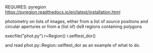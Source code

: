 REQUIRES:
pyregion
https://pyregion.readthedocs.io/en/latest/installation.html


photometry on lists of images,
either from a list of source positions and circular apertures
or from a (list of) ds9 regions containing polygons

execfile("phot.py")
r=Region()
r.selftest_dor()

and read phot.py::Region::selftest_dor as an example of what to do.